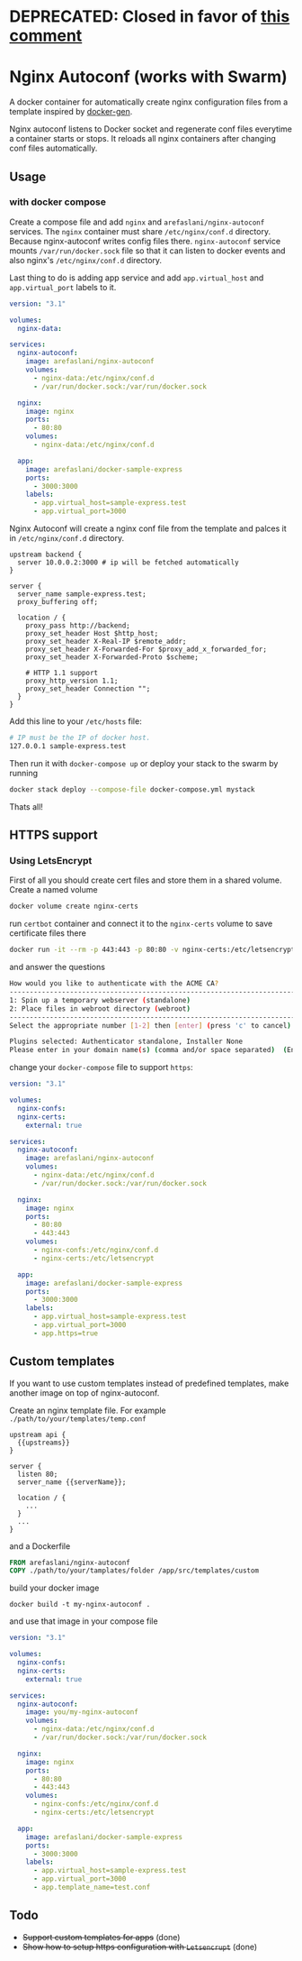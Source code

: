 # DEPRECATED: Closed in favor of [this comment](https://github.com/jwilder/nginx-proxy/issues/927#issuecomment-391334432)

# Nginx Autoconf (works with Swarm)
A docker container for automatically create nginx configuration files from a template inspired by [docker-gen](https://github.com/jwilder/docker-gen).

Nginx autoconf listens to Docker socket and regenerate conf files everytime a container starts or stops. It reloads all nginx containers after changing conf files automatically.

## Usage
### with docker compose
Create a compose file and add `nginx` and `arefaslani/nginx-autoconf` services. The `nginx` container must share `/etc/nginx/conf.d` directory. Because nginx-autoconf writes config files there. `nginx-autoconf` service mounts `/var/run/docker.sock` file so that it can listen to docker events and also nginx's `/etc/nginx/conf.d` directory.

Last thing to do is adding app service and add `app.virtual_host` and `app.virtual_port` labels to it.

```yaml
version: "3.1"

volumes:
  nginx-data:

services:
  nginx-autoconf:
    image: arefaslani/nginx-autoconf
    volumes:
      - nginx-data:/etc/nginx/conf.d
      - /var/run/docker.sock:/var/run/docker.sock

  nginx:
    image: nginx
    ports:
      - 80:80
    volumes:
      - nginx-data:/etc/nginx/conf.d

  app:
    image: arefaslani/docker-sample-express
    ports:
      - 3000:3000
    labels:
      - app.virtual_host=sample-express.test
      - app.virtual_port=3000
```

Nginx Autoconf will create a nginx conf file from the template and palces it in `/etc/nginx/conf.d` directory.

```nginx
upstream backend {
  server 10.0.0.2:3000 # ip will be fetched automatically
}

server {
  server_name sample-express.test;
  proxy_buffering off;

  location / {
    proxy_pass http://backend;
    proxy_set_header Host $http_host;
    proxy_set_header X-Real-IP $remote_addr;
    proxy_set_header X-Forwarded-For $proxy_add_x_forwarded_for;
    proxy_set_header X-Forwarded-Proto $scheme;

    # HTTP 1.1 support
    proxy_http_version 1.1;
    proxy_set_header Connection "";
  }
}
```

Add this line to your `/etc/hosts` file:
```bash
# IP must be the IP of docker host.
127.0.0.1 sample-express.test
```
Then run it with `docker-compose up` or
deploy your stack to the swarm by running
```bash
docker stack deploy --compose-file docker-compose.yml mystack
```
Thats all!

## HTTPS support
### Using LetsEncrypt
First of all you should create cert files and store them in a shared volume. Create a named volume

```bash
docker volume create nginx-certs
```

run `certbot` container and connect it to the `nginx-certs` volume to save certificate files there

```bash
docker run -it --rm -p 443:443 -p 80:80 -v nginx-certs:/etc/letsencrypt certbot/certbot certonly
```

and answer the questions

```bash
How would you like to authenticate with the ACME CA?
-------------------------------------------------------------------------------
1: Spin up a temporary webserver (standalone)
2: Place files in webroot directory (webroot)
-------------------------------------------------------------------------------
Select the appropriate number [1-2] then [enter] (press 'c' to cancel): 1

Plugins selected: Authenticator standalone, Installer None
Please enter in your domain name(s) (comma and/or space separated)  (Enter 'c' to cancel): your-public-domain.com
```

change your `docker-compose` file to support `https`:

```yaml
version: "3.1"

volumes:
  nginx-confs:
  nginx-certs:
    external: true

services:
  nginx-autoconf:
    image: arefaslani/nginx-autoconf
    volumes:
      - nginx-data:/etc/nginx/conf.d
      - /var/run/docker.sock:/var/run/docker.sock

  nginx:
    image: nginx
    ports:
      - 80:80
      - 443:443
    volumes:
      - nginx-confs:/etc/nginx/conf.d
      - nginx-certs:/etc/letsencrypt

  app:
    image: arefaslani/docker-sample-express
    ports:
      - 3000:3000
    labels:
      - app.virtual_host=sample-express.test
      - app.virtual_port=3000
      - app.https=true
```

## Custom templates
If you want to use custom templates instead of predefined templates, make another image on top of nginx-autoconf.

Create an nginx template file. For example `./path/to/your/templates/temp.conf`

```nginx
upstream api {
  {{upstreams}}
}

server {
  listen 80;
  server_name {{serverName}};

  location / {
    ...
  }
  ...
}
```

and a Dockerfile

```Dockerfile
FROM arefaslani/nginx-autoconf
COPY ./path/to/your/tamplates/folder /app/src/templates/custom
```

build your docker image

`docker build -t my-nginx-autoconf .`

and use that image in your compose file

```yaml
version: "3.1"

volumes:
  nginx-confs:
  nginx-certs:
    external: true

services:
  nginx-autoconf:
    image: you/my-nginx-autoconf
    volumes:
      - nginx-data:/etc/nginx/conf.d
      - /var/run/docker.sock:/var/run/docker.sock

  nginx:
    image: nginx
    ports:
      - 80:80
      - 443:443
    volumes:
      - nginx-confs:/etc/nginx/conf.d
      - nginx-certs:/etc/letsencrypt

  app:
    image: arefaslani/docker-sample-express
    ports:
      - 3000:3000
    labels:
      - app.virtual_host=sample-express.test
      - app.virtual_port=3000
      - app.template_name=test.conf
```

## Todo
* ~~Support custom templates for apps~~ (done)
* ~~Show how to setup https configuration with `Letsencrupt`~~ (done)
